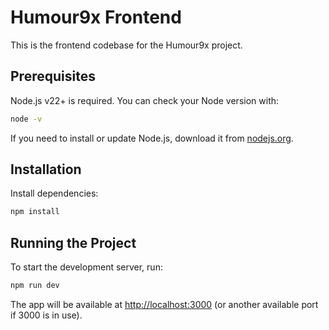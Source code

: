 # Humour9x Frontend

This is the frontend codebase for the Humour9x project.

## Prerequisites

Node.js v22+ is required. You can check your Node version with:

```sh
node -v
```

If you need to install or update Node.js, download it from [nodejs.org](https://nodejs.org/).

## Installation

Install dependencies:

```sh
npm install
```

## Running the Project

To start the development server, run:

```sh
npm run dev
```

The app will be available at [http://localhost:3000](http://localhost:3000) (or another available port if 3000 is in use).
